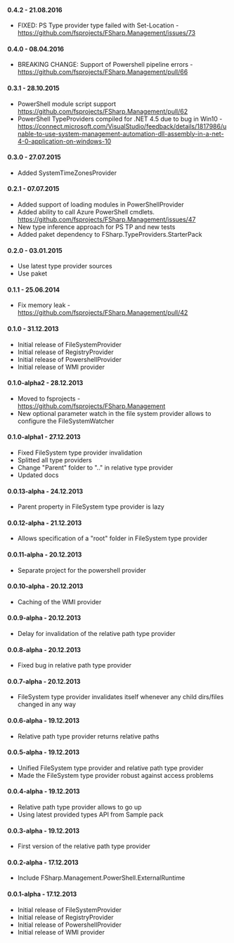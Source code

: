 #### 0.4.2 - 21.08.2016
* FIXED: PS Type provider type failed with Set-Location - https://github.com/fsprojects/FSharp.Management/issues/73

#### 0.4.0 - 08.04.2016
* BREAKING CHANGE: Support of Powershell pipeline errors - https://github.com/fsprojects/FSharp.Management/pull/66

#### 0.3.1 - 28.10.2015
* PowerShell module script support https://github.com/fsprojects/FSharp.Management/pull/62
* PowerShell TypeProviders compiled for .NET 4.5 due to bug in Win10 - https://connect.microsoft.com/VisualStudio/feedback/details/1817986/unable-to-use-system-management-automation-dll-assembly-in-a-net-4-0-application-on-windows-10

#### 0.3.0 - 27.07.2015
* Added SystemTimeZonesProvider

#### 0.2.1  - 07.07.2015
* Added support of loading modules in PowerShellProvider
* Added ability to call Azure PowerShell cmdlets. https://github.com/fsprojects/FSharp.Management/issues/47
* New type inference approach for PS TP and new tests
* Added paket dependency to FSharp.TypeProviders.StarterPack

#### 0.2.0 - 03.01.2015
* Use latest type provider sources
* Use paket

#### 0.1.1 - 25.06.2014
* Fix memory leak - https://github.com/fsprojects/FSharp.Management/pull/42

#### 0.1.0 - 31.12.2013
* Initial release of FileSystemProvider
* Initial release of RegistryProvider
* Initial release of PowershellProvider
* Initial release of WMI provider

#### 0.1.0-alpha2 - 28.12.2013
* Moved to fsprojects - https://github.com/fsprojects/FSharp.Management
* New optional parameter watch in the file system provider allows to configure the FileSystemWatcher

#### 0.1.0-alpha1 - 27.12.2013
* Fixed FileSystem type provider invalidation
* Splitted all type providers
* Change "Parent" folder to ".." in relative type provider
* Updated docs

#### 0.0.13-alpha - 24.12.2013
* Parent property in FileSystem type provider is lazy

#### 0.0.12-alpha - 21.12.2013
* Allows specification of a "root" folder in FileSystem type provider

#### 0.0.11-alpha - 20.12.2013
* Separate project for the powershell provider

#### 0.0.10-alpha - 20.12.2013
* Caching of the WMI provider

#### 0.0.9-alpha - 20.12.2013
* Delay for invalidation of the relative path type provider

#### 0.0.8-alpha - 20.12.2013
* Fixed bug in relative path type provider

#### 0.0.7-alpha - 20.12.2013
* FileSystem type provider invalidates itself whenever any child dirs/files changed in any way

#### 0.0.6-alpha - 19.12.2013
* Relative path type provider returns relative paths

#### 0.0.5-alpha - 19.12.2013
* Unified FileSystem type provider and relative path type provider
* Made the FileSystem type provider robust against access problems

#### 0.0.4-alpha - 19.12.2013 
* Relative path type provider allows to go up
* Using latest provided types API from Sample pack

#### 0.0.3-alpha - 19.12.2013 
* First version of the relative path type provider

#### 0.0.2-alpha - 17.12.2013 
* Include FSharp.Management.PowerShell.ExternalRuntime

#### 0.0.1-alpha - 17.12.2013 
* Initial release of FileSystemProvider
* Initial release of RegistryProvider
* Initial release of PowershellProvider
* Initial release of WMI provider
